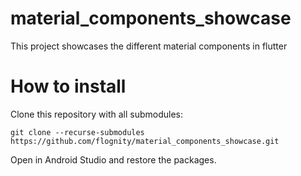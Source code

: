 # material_components_showcase
This project showcases the different material components in flutter
# How to install
Clone this repository with all submodules:
```
git clone --recurse-submodules https://github.com/flognity/material_components_showcase.git
```

Open in Android Studio and restore the packages.